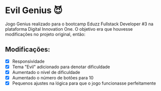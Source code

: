 # Evil Genius 😈

Jogo Genius realizado para o bootcamp Eduzz Fullstack Developer #3 na plataforma Digital Innovation One. O objetivo era que houvesse modificações no projeto original, então:

## Modificações:

- [X] Responsividade
- [X] Tema "Evil" adicionado para denotar dificuldade 
- [X] Aumentado o nível de dificuldade
- [X] Aumentado o número de botões para 10
- [X] Pequenos ajustes na lógica para que o jogo funcionasse perfeitamente
